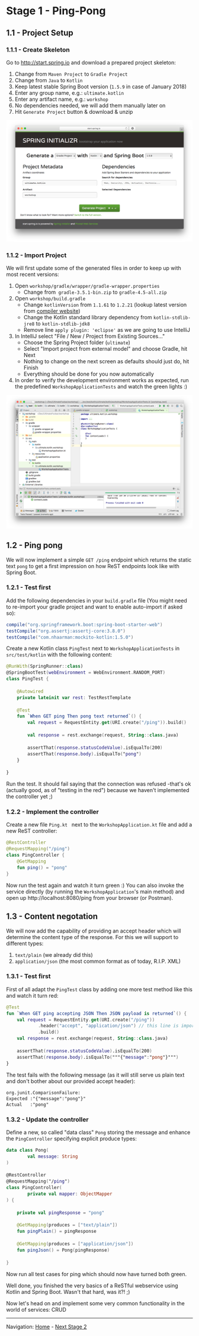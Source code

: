 # Stage 1 - Ping-Pong

## 1.1 - Project Setup 

### 1.1.1 - Create Skeleton

Go to http://start.spring.io and download a prepared project skeleton:

1. Change from `Maven Project` to `Gradle Project`
1. Change from `Java` to `Kotlin`
1. Keep latest stable Spring Boot version (`1.5.9` in case of January 2018)
1. Enter any group name, e.g.: `ultimate.kotlin`
1. Enter any artifact name, e.g.: `workshop`
1. No dependencies needed, we will add them manually later on
1. Hit `Generate Project` button & download & unzip

![start_spring.png](https://github.com/christophpickl/UltimateKotlinWorkshop/raw/master/doc/img/start_spring.png "start.spring.io sample page")

### 1.1.2 - Import Project

We will first update some of the generated files in order to keep up with most recent versions:

1. Open `workshop/gradle/wrapper/gradle-wrapper.properties`
    * Change from` gradle-3.5.1-bin.zip` to `gradle-4.5-all.zip`
1. Open `workshop/build.gradle`
    * Change `kotlinVersion` from `1.1.61` to `1.2.21` (lookup latest version from [compiler website](https://kotlinlang.org/docs/tutorials/command-line.html))
    * Change the Kotlin standard library dependency from `kotlin-stdlib-jre8` to `kotlin-stdlib-jdk8`
    * Remove line `apply plugin: 'eclipse'` as we are going to use IntelliJ
1. In IntelliJ select "File / New / Project from Existing Sources..."
    * Choose the Spring Project folder (`ultimate`)
    * Select "Import project from external model" and choose Gradle, hit Next
    * Nothing to change on the next screen as defaults should just do, hit Finish
    * Everything should be done for you now automatically 
1. In order to verify the development environment works as expected, run the predefined `WorkshopApplicationTests` and watch the green lights :)

![initial_project.png](https://github.com/christophpickl/UltimateKotlinWorkshop/raw/master/doc/img/initial_project.png "Initial Project in IntelliJ")

## 1.2 - Ping pong

We will now implement a simple `GET /ping` endpoint which returns the static text `pong` to get a first impression on 
how ReST endpoints look like with Spring Boot.

### 1.2.1 - Test first

Add the following dependencies in your `build.gradle` file (You might need to re-import your gradle project and 
want to enable auto-import if asked so):

```groovy
compile("org.springframework.boot:spring-boot-starter-web")
testCompile("org.assertj:assertj-core:3.8.0")
testCompile("com.nhaarman:mockito-kotlin:1.5.0")
```

Create a new Kotlin class `PingTest` next to `WorkshopApplicationTests` in `src/test/kotlin` with the following content:

```kotlin
@RunWith(SpringRunner::class)
@SpringBootTest(webEnvironment = WebEnvironment.RANDOM_PORT)
class PingTest {

    @Autowired
    private lateinit var rest: TestRestTemplate

    @Test
    fun `When GET ping Then pong text returned`() {
        val request = RequestEntity.get(URI.create("/ping")).build()

        val response = rest.exchange(request, String::class.java)

        assertThat(response.statusCodeValue).isEqualTo(200)
        assertThat(response.body).isEqualTo("pong")
    }

}
```

Run the test. It should fail saying that the connection was refused -that's ok (actually good, as of "testing in the red") 
because we haven't implemented the controller yet ;)


### 1.2.2 - Implement the controller

Create a new file `Ping.kt ` next to the `WorkshopApplication.kt` file and add a new ReST controller:

```kotlin
@RestController
@RequestMapping("/ping")
class PingController {
    @GetMapping
    fun ping() = "pong"
}
```

Now run the test again and watch it turn green :)
You can also invoke the service directly (by running the `WorkshopApplication`'s main method) and
open up http://localhost:8080/ping from your browser (or Postman). 


## 1.3 - Content negotation

We will now add the capability of providing an accept header which will determine the content type of the response.
For this we will support to different types:

1. `text/plain` (we already did this)
1. `application/json` (the most common format as of today, R.I.P. XML)

### 1.3.1 - Test first

First of all adapt the `PingTest` class by adding one more test method like this and watch it turn red:

```kotlin
@Test
fun `When GET ping accepting JSON Then JSON payload is returned`() {
    val request = RequestEntity.get(URI.create("/ping"))
            .header("accept", "application/json") // this line is important
            .build()
    val response = rest.exchange(request, String::class.java)

    assertThat(response.statusCodeValue).isEqualTo(200)
    assertThat(response.body).isEqualTo("""{"message":"pong"}""")
}
```

The test fails with the following message (as it will still serve us plain text and don't bother about our provided accept header):

```
org.junit.ComparisonFailure: 
Expected :"{"message":"pong"}"
Actual   :"pong"
```

### 1.3.2 - Update the controller

Define a new, so called "data class" `Pong` storing the message and enhance the `PingController` specifying explicit produce types:

```kotlin
data class Pong(
        val message: String
)

@RestController
@RequestMapping("/ping")
class PingController(
        private val mapper: ObjectMapper
) {
    
    private val pingResponse = "pong"

    @GetMapping(produces = ["text/plain"])
    fun pingPlain() = pingResponse

    @GetMapping(produces = ["application/json"])
    fun pingJson() = Pong(pingResponse)

}
``` 

Now run all test cases for ping which should now have turned both green.

Well done, you finished the very basics of a ReSTful webservice using Kotlin and Spring Boot. Wasn't that hard, was it?! ;)

Now let's head on and implement some very common functionality in the world of services: CRUD

----
Navigation: [Home](../README.md) - [Next Stage 2](Stage_2.md)
